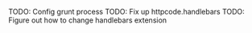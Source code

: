 TODO: Config grunt process
TODO: Fix up httpcode.handlebars
TODO: Figure out how to change handlebars extension
